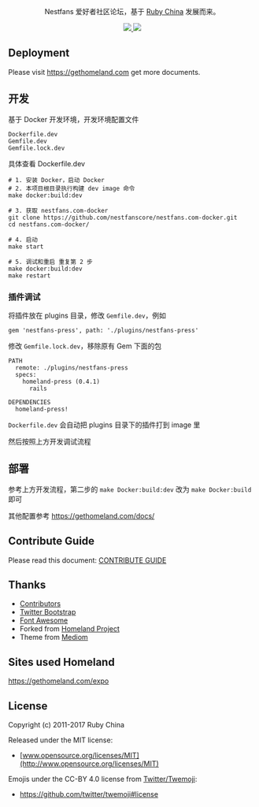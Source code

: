 <p align="center">
  <p align="center">Nestfans 爱好者社区论坛，基于 <a href="https://ruby-china.org">Ruby China</a> 发展而来。</p>
  <p align="center">
    <a href="https://travis-ci.org/ruby-china/homeland">
      <img src="https://travis-ci.org/ruby-china/homeland.svg?branch=master" />
    </a>
    <a href="https://codecov.io/github/ruby-china/homeland?branch=master">
      <img src="https://codecov.io/github/ruby-china/homeland/coverage.svg?branch=master" />
    </a>
  </p>
</p>

## Deployment

Please visit https://gethomeland.com get more documents.

## 开发

基于 Docker 开发环境，开发环境配置文件

```
Dockerfile.dev
Gemfile.dev
Gemfile.lock.dev
```

具体查看 Dockerfile.dev

```shell
# 1. 安装 Docker，启动 Docker
# 2. 本项目根目录执行构建 dev image 命令
make docker:build:dev

# 3. 获取 nestfans.com-docker
git clone https://github.com/nestfanscore/nestfans.com-docker.git
cd nestfans.com-docker/

# 4. 启动
make start

# 5. 调试和重启 重复第 2 步
make docker:build:dev
make restart
```

### 插件调试

将插件放在 plugins 目录，修改 `Gemfile.dev`，例如

```
gem 'nestfans-press', path: './plugins/nestfans-press'
```

修改 `Gemfile.lock.dev`，移除原有 Gem 下面的包

```
PATH
  remote: ./plugins/nestfans-press
  specs:
    homeland-press (0.4.1)
      rails

DEPENDENCIES
  homeland-press!
```

`Dockerfile.dev` 会自动把 plugins 目录下的插件打到 image 里

然后按照上方开发调试流程

## 部署

参考上方开发流程，第二步的 `make Docker:build:dev` 改为 `make Docker:build` 即可

其他配置参考 https://gethomeland.com/docs/

## Contribute Guide

Please read this document: [CONTRIBUTE GUIDE](https://github.com/ruby-china/homeland/blob/master/CONTRIBUTE.md)

## Thanks

* [Contributors](https://github.com/ruby-china/homeland/contributors)
* [Twitter Bootstrap](https://twitter.github.com/bootstrap)
* [Font Awesome](http://fortawesome.github.io/Font-Awesome/icons/)
* Forked from [Homeland Project](https://github.com/huacnlee/homeland)
* Theme from [Mediom](https://github.com/huacnlee/mediom)

## Sites used Homeland

https://gethomeland.com/expo

## License

Copyright (c) 2011-2017 Ruby China

Released under the MIT license:

* [www.opensource.org/licenses/MIT](http://www.opensource.org/licenses/MIT)

Emojis under the CC-BY 4.0 license from [Twitter/Twemoji][twemoji]:

* https://github.com/twitter/twemoji#license

[twemoji]: https://github.com/twitter/twemoji
